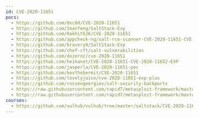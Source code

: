 ```yaml
---
id: CVE-2020-11651
pocs:
  - https://github.com/0xc0d/CVE-2020-11651
  - https://github.com/Imanfeng/SaltStack-Exp
  - https://github.com/RakhithJK/CVE-2020-11651
  - https://github.com/appcheck-ng/salt-rce-scanner-CVE-2020-11651-CVE-2020-11652
  - https://github.com/bravery9/SaltStack-Exp
  - https://github.com/chef-cft/salt-vulnerabilities
  - https://github.com/dozernz/cve-2020-11651
  - https://github.com/heikanet/CVE-2020-11651-CVE-2020-11652-EXP
  - https://github.com/jasperla/CVE-2020-11651-poc
  - https://github.com/kevthehermit/CVE-2020-11651
  - https://github.com/lovelyjuice/cve-2020-11651-exp-plus
  - https://github.com/rossengeorgiev/salt-security-backports
  - https://raw.githubusercontent.com/rapid7/metasploit-framework/master/modules/auxiliary/gather/saltstack_salt_root_key.rb
  - https://raw.githubusercontent.com/rapid7/metasploit-framework/master/modules/exploits/linux/misc/saltstack_salt_unauth_rce.rb
courses:
  - https://github.com/vulhub/vulhub/tree/master/saltstack/CVE-2020-11651
---
```

